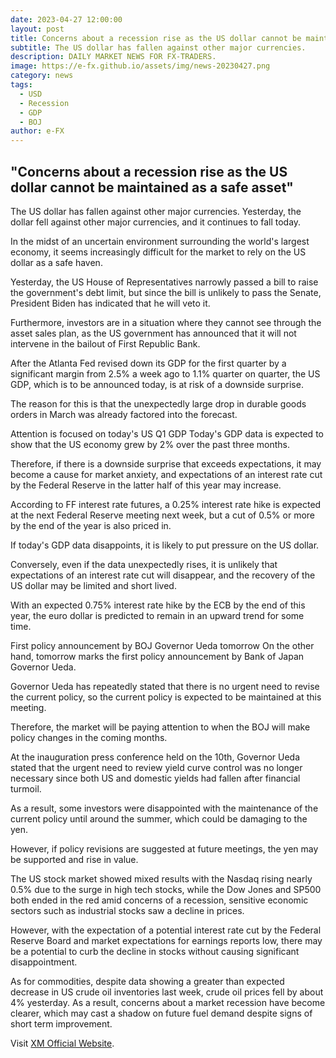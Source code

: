 ```yaml
---
date: 2023-04-27 12:00:00
layout: post
title: Concerns about a recession rise as the US dollar cannot be maintained as a safe asset
subtitle: The US dollar has fallen against other major currencies. 
description: DAILY MARKET NEWS FOR FX-TRADERS.
image: https://e-fx.github.io/assets/img/news-20230427.png
category: news
tags:
  - USD
  - Recession
  - GDP
  - BOJ
author: e-FX
---
```


##  "Concerns about a recession rise as the US dollar cannot be maintained as a safe asset"

The US dollar has fallen against other major currencies. Yesterday, the dollar fell against other major currencies, and it continues to fall today.

In the midst of an uncertain environment surrounding the world's largest economy, it seems increasingly difficult for the market to rely on the US dollar as a safe haven.

Yesterday, the US House of Representatives narrowly passed a bill to raise the government's debt limit, but since the bill is unlikely to pass the Senate, President Biden has indicated that he will veto it.

Furthermore, investors are in a situation where they cannot see through the asset sales plan, as the US government has announced that it will not intervene in the bailout of First Republic Bank.

After the Atlanta Fed revised down its GDP for the first quarter by a significant margin from 2.5% a week ago to 1.1% quarter on quarter, the US GDP, which is to be announced today, is at risk of a downside surprise.

The reason for this is that the unexpectedly large drop in durable goods orders in March was already factored into the forecast.

Attention is focused on today's US Q1 GDP
Today's GDP data is expected to show that the US economy grew by 2% over the past three months.

Therefore, if there is a downside surprise that exceeds expectations, it may become a cause for market anxiety, and expectations of an interest rate cut by the Federal Reserve in the latter half of this year may increase.

According to FF interest rate futures, a 0.25% interest rate hike is expected at the next Federal Reserve meeting next week, but a cut of 0.5% or more by the end of the year is also priced in.

If today's GDP data disappoints, it is likely to put pressure on the US dollar.

Conversely, even if the data unexpectedly rises, it is unlikely that expectations of an interest rate cut will disappear, and the recovery of the US dollar may be limited and short lived.

With an expected 0.75% interest rate hike by the ECB by the end of this year, the euro dollar is predicted to remain in an upward trend for some time.

First policy announcement by BOJ Governor Ueda tomorrow
On the other hand, tomorrow marks the first policy announcement by Bank of Japan Governor Ueda.

Governor Ueda has repeatedly stated that there is no urgent need to revise the current policy, so the current policy is expected to be maintained at this meeting.

Therefore, the market will be paying attention to when the BOJ will make policy changes in the coming months.

At the inauguration press conference held on the 10th, Governor Ueda stated that the urgent need to review yield curve control was no longer necessary since both US and domestic yields had fallen after financial turmoil.

As a result, some investors were disappointed with the maintenance of the current policy until around the summer, which could be damaging to the yen.

However, if policy revisions are suggested at future meetings, the yen may be supported and rise in value.

The US stock market showed mixed results with the Nasdaq rising nearly 0.5% due to the surge in high tech stocks, while the Dow Jones and SP500 both ended in the red amid concerns of a recession, sensitive economic sectors such as industrial stocks saw a decline in prices.

However, with the expectation of a potential interest rate cut by the Federal Reserve Board and market expectations for earnings reports low, there may be a potential to curb the decline in stocks without causing significant disappointment.

As for commodities, despite data showing a greater than expected decrease in US crude oil inventories last week, crude oil prices fell by about 4% yesterday. As a result, concerns about a market recession have become clearer, which may cast a shadow on future fuel demand despite signs of short term improvement.




Visit [XM Official Website](https://clicks.pipaffiliates.com/c?c=550036&l=en&p=0).